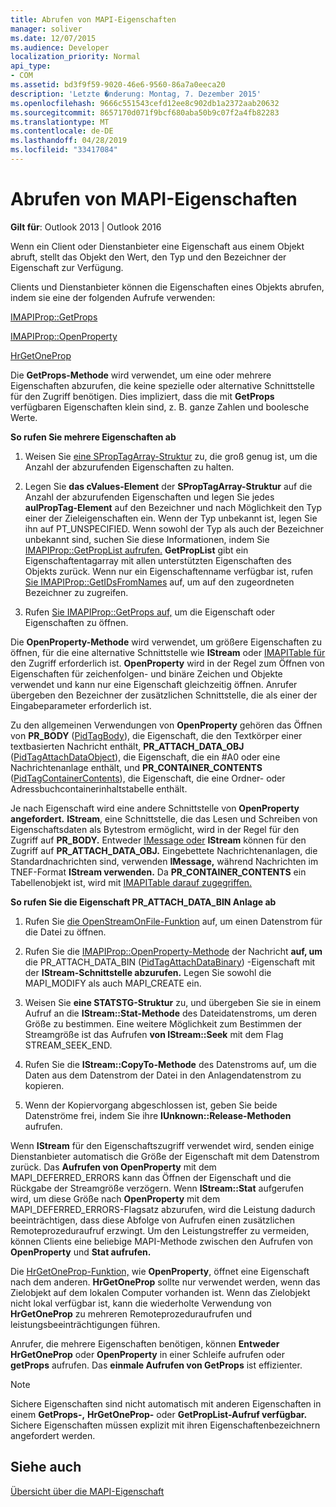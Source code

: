 ```yaml
---
title: Abrufen von MAPI-Eigenschaften
manager: soliver
ms.date: 12/07/2015
ms.audience: Developer
localization_priority: Normal
api_type:
- COM
ms.assetid: bd3f9f59-9020-46e6-9560-86a7a0eeca20
description: 'Letzte �nderung: Montag, 7. Dezember 2015'
ms.openlocfilehash: 9666c551543cefd12ee8c902db1a2372aab20632
ms.sourcegitcommit: 8657170d071f9bcf680aba50b9c07f2a4fb82283
ms.translationtype: MT
ms.contentlocale: de-DE
ms.lasthandoff: 04/28/2019
ms.locfileid: "33417084"
---
```

# <a name="retrieving-mapi-properties"></a>Abrufen von MAPI-Eigenschaften

 
  
**Gilt für**: Outlook 2013 | Outlook 2016 
  
Wenn ein Client oder Dienstanbieter eine Eigenschaft aus einem Objekt abruft, stellt das Objekt den Wert, den Typ und den Bezeichner der Eigenschaft zur Verfügung. 
  
Clients und Dienstanbieter können die Eigenschaften eines Objekts abrufen, indem sie eine der folgenden Aufrufe verwenden:
  
[IMAPIProp::GetProps](imapiprop-getprops.md)
  
[IMAPIProp::OpenProperty](imapiprop-openproperty.md)
  
[HrGetOneProp](hrgetoneprop.md)
  
Die **GetProps-Methode** wird verwendet, um eine oder mehrere Eigenschaften abzurufen, die keine spezielle oder alternative Schnittstelle für den Zugriff benötigen. Dies impliziert, dass die mit **GetProps** verfügbaren Eigenschaften klein sind, z. B. ganze Zahlen und boolesche Werte. 
  
 **So rufen Sie mehrere Eigenschaften ab**
  
1. Weisen Sie [eine SPropTagArray-Struktur](sproptagarray.md) zu, die groß genug ist, um die Anzahl der abzurufenden Eigenschaften zu halten. 
    
2. Legen Sie **das cValues-Element** der **SPropTagArray-Struktur** auf die Anzahl der abzurufenden Eigenschaften und legen Sie jedes **aulPropTag-Element** auf den Bezeichner und nach Möglichkeit den Typ einer der Zieleigenschaften ein. Wenn der Typ unbekannt ist, legen Sie ihn auf PT_UNSPECIFIED. Wenn sowohl der Typ als auch der Bezeichner unbekannt sind, suchen Sie diese Informationen, indem Sie [IMAPIProp::GetPropList aufrufen.](imapiprop-getproplist.md) **GetPropList** gibt ein Eigenschaftentagarray mit allen unterstützten Eigenschaften des Objekts zurück. Wenn nur ein Eigenschaftenname verfügbar ist, rufen [Sie IMAPIProp::GetIDsFromNames](imapiprop-getidsfromnames.md) auf, um auf den zugeordneten Bezeichner zu zugreifen. 
    
3. Rufen [Sie IMAPIProp::GetProps auf,](imapiprop-getprops.md) um die Eigenschaft oder Eigenschaften zu öffnen. 
    
Die **OpenProperty-Methode** wird verwendet, um größere Eigenschaften zu öffnen, für die eine alternative Schnittstelle wie **IStream** oder [IMAPITable für](imapitableiunknown.md) den Zugriff erforderlich ist. **OpenProperty** wird in der Regel zum Öffnen von Eigenschaften für zeichenfolgen- und binäre Zeichen und Objekte verwendet und kann nur eine Eigenschaft gleichzeitig öffnen. Anrufer übergeben den Bezeichner der zusätzlichen Schnittstelle, die als einer der Eingabeparameter erforderlich ist. 
  
Zu den allgemeinen Verwendungen von **OpenProperty** gehören das Öffnen von **PR_BODY** ([PidTagBody](pidtagbody-canonical-property.md)), die Eigenschaft, die den Textkörper einer textbasierten Nachricht enthält, **PR_ATTACH_DATA_OBJ** ([PidTagAttachDataObject](pidtagattachdataobject-canonical-property.md)), die Eigenschaft, die ein #A0 oder eine Nachrichtenanlage enthält, und **PR_CONTAINER_CONTENTS** ([PidTagContainerContents](pidtagcontainercontents-canonical-property.md)), die Eigenschaft, die eine Ordner- oder Adressbuchcontainerinhaltstabelle enthält. 
  
Je nach Eigenschaft wird eine andere Schnittstelle von **OpenProperty angefordert.** **IStream**, eine Schnittstelle, die das Lesen und Schreiben von Eigenschaftsdaten als Bytestrom ermöglicht, wird in der Regel für den Zugriff auf **PR_BODY.** Entweder [IMessage oder](imessageimapiprop.md) **IStream** können für den Zugriff auf **PR_ATTACH_DATA_OBJ.** Eingebettete Nachrichtenanlagen, die Standardnachrichten sind, verwenden **IMessage,** während Nachrichten im TNEF-Format **IStream verwenden.** Da **PR_CONTAINER_CONTENTS** ein Tabellenobjekt ist, wird mit [IMAPITable darauf zugegriffen.](imapitableiunknown.md)
  
 **So rufen Sie die Eigenschaft PR_ATTACH_DATA_BIN Anlage ab**
  
1. Rufen Sie [die OpenStreamOnFile-Funktion](openstreamonfile.md) auf, um einen Datenstrom für die Datei zu öffnen. 
    
2. Rufen Sie die [IMAPIProp::OpenProperty-Methode](imapiprop-openproperty.md) der Nachricht **auf, um** die PR_ATTACH_DATA_BIN ([PidTagAttachDataBinary](pidtagattachdatabinary-canonical-property.md)) -Eigenschaft mit der **IStream-Schnittstelle abzurufen.** Legen Sie sowohl die MAPI_MODIFY als auch MAPI_CREATE ein. 
    
3. Weisen Sie **eine STATSTG-Struktur** zu, und übergeben Sie sie in einem Aufruf an die **IStream::Stat-Methode** des Dateidatenstroms, um deren Größe zu bestimmen. Eine weitere Möglichkeit zum Bestimmen der Streamgröße ist das Aufrufen **von IStream::Seek** mit dem Flag STREAM_SEEK_END. 
    
4. Rufen Sie die **IStream::CopyTo-Methode** des Datenstroms auf, um die Daten aus dem Datenstrom der Datei in den Anlagendatenstrom zu kopieren. 
    
5. Wenn der Kopiervorgang abgeschlossen ist, geben Sie beide Datenströme frei, indem Sie ihre **IUnknown::Release-Methoden** aufrufen. 
    
Wenn **IStream** für den Eigenschaftszugriff verwendet wird, senden einige Dienstanbieter automatisch die Größe der Eigenschaft mit dem Datenstrom zurück. Das **Aufrufen von OpenProperty** mit dem MAPI_DEFERRED_ERRORS kann das Öffnen der Eigenschaft und die Rückgabe der Streamgröße verzögern. Wenn **IStream::Stat** aufgerufen wird, um diese Größe nach **OpenProperty** mit dem MAPI_DEFERRED_ERRORS-Flagsatz abzurufen, wird die Leistung dadurch beeinträchtigen, dass diese Abfolge von Aufrufen einen zusätzlichen Remoteprozeduraufruf erzwingt. Um den Leistungstreffer zu vermeiden, können Clients eine beliebige MAPI-Methode zwischen den Aufrufen von **OpenProperty** und **Stat aufrufen.**
  
Die [HrGetOneProp-Funktion,](hrgetoneprop.md) wie **OpenProperty**, öffnet eine Eigenschaft nach dem anderen. **HrGetOneProp** sollte nur verwendet werden, wenn das Zielobjekt auf dem lokalen Computer vorhanden ist. Wenn das Zielobjekt nicht lokal verfügbar ist, kann die wiederholte Verwendung von **HrGetOneProp** zu mehreren Remoteprozeduraufrufen und leistungsbeeinträchtigungen führen. 
  
Anrufer, die mehrere Eigenschaften benötigen, können **Entweder HrGetOneProp** oder **OpenProperty** in einer Schleife aufrufen oder **getProps** aufrufen. Das **einmale Aufrufen von GetProps** ist effizienter. 
  
> [!NOTE]
> Sichere Eigenschaften sind nicht automatisch mit anderen Eigenschaften in einem **GetProps-,** **HrGetOneProp-** oder **GetPropList-Aufruf verfügbar.** Sichere Eigenschaften müssen explizit mit ihren Eigenschaftenbezeichnern angefordert werden. 
  
## <a name="see-also"></a>Siehe auch



[Übersicht über die MAPI-Eigenschaft](mapi-property-overview.md)

